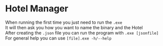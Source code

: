 # Hotel Manager
When running the first time you just need to run the `.exe`  
It will then ask you how you want to name the binary and the Hotel  
After creating the `.json` file you can run the program with `.exe [jsonfile]`  
For general help you can use `[file].exe -h/--help`